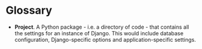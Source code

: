 # Glossary

- **Project**. A Python package - i.e. a directory of code - that contains all the
settings for an instance of Django. This would include database configuration,
Django-specific options and application-specific settings.
